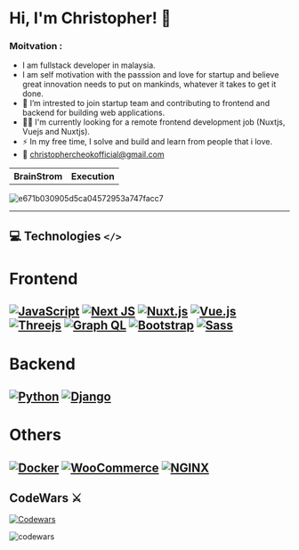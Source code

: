 # Hi, I'm Christopher! :wave:

### Moitvation :
- I am fullstack developer in malaysia.
- I am self motivation with the passsion and love for startup and believe great innovation needs to put on mankinds, whatever it takes to get it done.
- :telescope: I’m intrested to join startup team and contributing to frontend and backend for building web applications.
- 🧑‍💻 I'm currently looking for a remote frontend development job (Nuxtjs, Vuejs and Nuxtjs).
- :zap: In my free time, I solve and build and learn from people that i love.
- :email: christophercheokofficial@gmail.com

<table>
  <th>
  BrainStrom
  </th>
  <th>
  Execution
  </th>
</table>

![e671b030905d5ca04572953a747facc7](https://user-images.githubusercontent.com/31682578/180132097-34fdeb33-46dd-43ed-a582-356137a8e880.gif)

---
## 💻 Technologies `</>` 
# Frontend
[![JavaScript](https://img.shields.io/static/v1?style=for-the-badge&message=JavaScript&color=222222&logo=JavaScript&logoColor=F7DF1E&label=)](https://www.javascript.com/)
[![Next JS](https://img.shields.io/badge/Next-black?style=for-the-badge&logo=next.js&logoColor=white)](https://nextjs.org/)
[![Nuxt.js](https://img.shields.io/static/v1?style=for-the-badge&message=Nuxt.js&color=222222&logo=Nuxt.js&logoColor=00DC82&label=)](https://v3.nuxtjs.org/)
[![Vue.js](https://img.shields.io/static/v1?style=for-the-badge&message=Vue.js&color=222222&logo=Vue.js&logoColor=4FC08D&label=)](https://vuejs.org/)
[![Threejs](https://img.shields.io/badge/threejs-black?style=for-the-badge&logo=three.js&logoColor=white)](https://threejs.org/)
[![Graph QL](https://img.shields.io/badge/-ApolloGraphQL-311C87?style=for-the-badge&logo=apollo-graphql)](https://www.apollographql.com/docs/)
[![Bootstrap](https://img.shields.io/badge/bootstrap-%23563D7C.svg?style=for-the-badge&logo=bootstrap&logoColor=white)](https://getbootstrap.com/)
[![Sass](https://img.shields.io/static/v1?style=for-the-badge&message=Sass&color=CC6699&logo=Sass&logoColor=FFFFFF&label=)](https://sass-lang.com/)
---
# Backend
[![Python](https://img.shields.io/static/v1?style=for-the-badge&message=Python&color=3776AB&logo=Python&logoColor=FFFFFF&label=)](https://docs.python.org/3/)
[![Django](https://img.shields.io/static/v1?style=for-the-badge&message=Django&color=092E20&logo=Django&logoColor=FFFFFF&label=)](https://docs.djangoproject.com/en/4.0/)
---
# Others
[![Docker](https://img.shields.io/static/v1?style=for-the-badge&message=Docker&color=2496ED&logo=Docker&logoColor=FFFFFF&label=)](https://hub.docker.com/_/docker-docs)
[![WooCommerce](https://img.shields.io/static/v1?style=for-the-badge&message=WooCommerce&color=96588A&logo=WooCommerce&logoColor=FFFFFF&label=)](https://woocommerce.com/documentation/)
[![NGINX](https://img.shields.io/static/v1?style=for-the-badge&message=NGINX&color=009639&logo=NGINX&logoColor=FFFFFF&label=)](https://www.nginx.com/)
---
## CodeWars ⚔️
[![Codewars](https://img.shields.io/static/v1?style=for-the-badge&message=Codewars&color=B1361E&logo=Codewars&logoColor=FFFFFF&label=)](https://www.codewars.com/users/_monster)

![codewars](https://user-images.githubusercontent.com/31682578/180133668-52665ab4-a153-4ef5-b82d-51634d04eab7.png)


